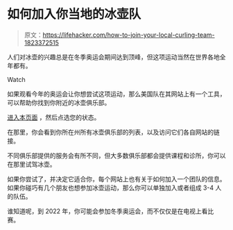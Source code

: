 # 如何加入你当地的冰壶队

> 原文：<https://lifehacker.com/how-to-join-your-local-curling-team-1823372515>

人们对冰壶的兴趣总是在冬季奥运会期间达到顶峰，但这项运动当然在世界各地全年都有。

Watch

如果观看今年的奥运会让你想尝试这项运动，那么美国队在其网站上有一个工具，可以帮助你找到你附近的冰壶俱乐部。

[进入本页面](https://www.teamusa.org/usa-curling/clubs/find-a-club/member-clubs/usa-curling-clubs#) ，然后点选您的状态。

在那里，你会看到你所在州所有冰壶俱乐部的列表，以及访问它们各自网站的链接。

不同俱乐部提供的服务会有所不同，但大多数俱乐部都会提供课程和诊所，你可以在那里试驾冰壶。

如果你尝试了，并决定它适合你，每个网站上也有关于如何加入一个团队的信息。如果你碰巧有几个朋友也想参加冰壶运动，那么你可以单独加入或者组成 3-4 人的队伍。

谁知道呢，到 2022 年，你可能会参加冬季奥运会，而不仅仅是在电视上看比赛。